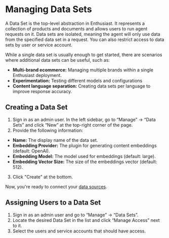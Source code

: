 # Managing Data Sets


A Data Set is the top-level abstraction in Enthusiast. It represents a collection of products and documents and allows users to run agent requests on it. Data sets are isolated, meaning the agent will only use data from the specified data set in a request. You can also restrict access to data sets by user or service account.

While a single data set is usually enough to get started, there are scenarios where additional data sets can be useful, such as:

- **Multi-brand ecommerce:** Managing multiple brands within a single Enthusiast deployment.
- **Experimentation:** Testing different models and configurations
- **Content language separation:** Creating data sets per language to improve response accuracy.

## Creating a Data Set

1. Sign in as an admin user. In the left sidebar, go to “Manage” → “Data Sets” and click “New” at the top-right corner of the page.
2. Provide the following information:
  - **Name:** The display name of the data set.
  - **Embedding Provider:** The plugin for generating content embeddings (default: OpenAI).
  - **Embedding Model:** The model used for embeddings (default: large).
  - **Embedding Vector Size:** The size of the embeddings vector (default: 512).
3. Click "Create" at the bottom. 

Now, you're ready to connect your [data sources](/docs/synchronize/connect-product-source).

## Assigning Users to a Data Set

1. Sign in as an admin user and go to “Manage” → “Data Sets”.
2. Locate the desired Data Set in the list and click “Manage Access” next to it.
3. Select the users and service accounts that should have access.
